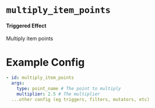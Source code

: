 # `multiply_item_points`
#### Triggered Effect

Multiply item points

# Example Config
```yaml
- id: multiply_item_points
  args:
    type: point_name # The point to multiply
    multiplier: 2.5 # The multiplier
  ...other config (eg triggers, filters, mutators, etc)
```